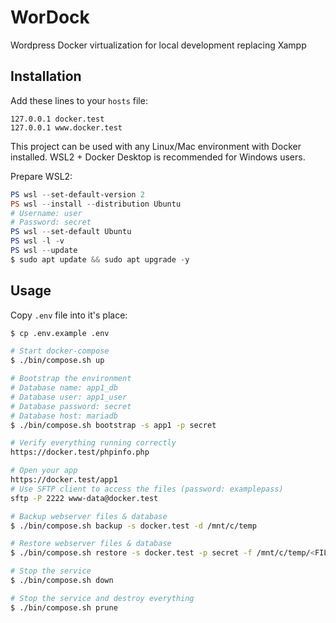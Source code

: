 # WorDock

Wordpress Docker virtualization for local development replacing Xampp

## Installation

Add these lines to your `hosts` file:

```hosts
127.0.0.1 docker.test
127.0.0.1 www.docker.test
```

This project can be used with any Linux/Mac environment with Docker installed. WSL2 + Docker Desktop is recommended for Windows users.

Prepare WSL2:

```powershell
PS wsl --set-default-version 2
PS wsl --install --distribution Ubuntu
# Username: user
# Password: secret
PS wsl --set-default Ubuntu
PS wsl -l -v
PS wsl --update
$ sudo apt update && sudo apt upgrade -y
```

## Usage

Copy `.env` file into it's place:

```sh
$ cp .env.example .env
```

```sh
# Start docker-compose
$ ./bin/compose.sh up

# Bootstrap the environment
# Database name: app1_db
# Database user: app1_user
# Database password: secret
# Database host: mariadb
$ ./bin/compose.sh bootstrap -s app1 -p secret

# Verify everything running correctly
https://docker.test/phpinfo.php

# Open your app
https://docker.test/app1
# Use SFTP client to access the files (password: examplepass)
sftp -P 2222 www-data@docker.test

# Backup webserver files & database
$ ./bin/compose.sh backup -s docker.test -d /mnt/c/temp

# Restore webserver files & database
$ ./bin/compose.sh restore -s docker.test -p secret -f /mnt/c/temp/<FILE_NAME>.tar.gz

# Stop the service
$ ./bin/compose.sh down

# Stop the service and destroy everything
$ ./bin/compose.sh prune
```
